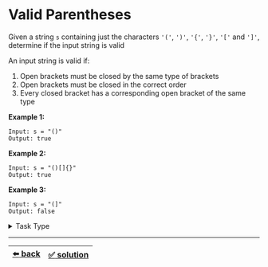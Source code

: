 # Valid Parentheses

Given a string `s` containing just the characters `'('`, `')'`, `'{'`, `'}'`, `'['` and `']'`, determine if the input string is valid

An input string is valid if:
1. Open brackets must be closed by the same type of brackets
2. Open brackets must be closed in the correct order
3. Every closed bracket has a corresponding open bracket of the same type

__Example 1:__

```
Input: s = "()"
Output: true
```

__Example 2:__

```
Input: s = "()[]{}"
Output: true
```

__Example 3:__

```
Input: s = "(]"
Output: false
```

<details>

<summary>Task Type</summary>

- __`Array and Stack or Queue`__
  <details>

  <summary><i><b><code>Create and use one or more Stacks as you iterate an array</code></b></i></summary>

    So you need to iterate a string as an array and use a Stack in order to solve the task

    If you encounter an opening bracket then you need to push it to the Stack. If you encounter a closing bracket then you need to pop the opening bracket off the Stack (only make sure that you pop off the same type of opening bracket as you found a closing bracket for otherwise the brackets are placed incorrectly)

    __Note:__ we have already given a try to solving this task [here](../../cheatsheet/brackets/README.md)

  </details>

</details>

---

| [:arrow_left: back](../task-type.md) | [:white_check_mark: solution](./solution.js) |
| :---: | :---: |
